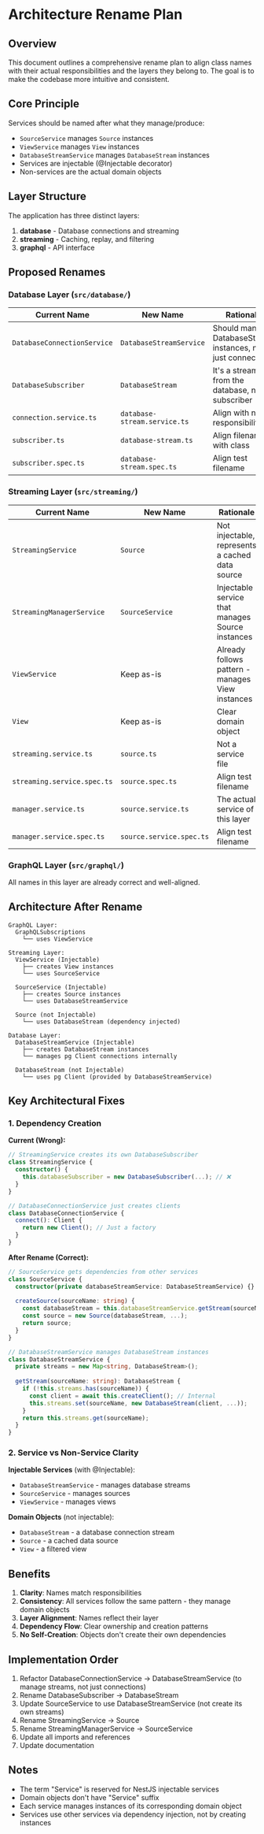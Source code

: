 # Architecture Rename Plan

## Overview

This document outlines a comprehensive rename plan to align class names with their actual responsibilities and the layers they belong to. The goal is to make the codebase more intuitive and consistent.

## Core Principle

Services should be named after what they manage/produce:
- `SourceService` manages `Source` instances
- `ViewService` manages `View` instances
- `DatabaseStreamService` manages `DatabaseStream` instances
- Services are injectable (@Injectable decorator)
- Non-services are the actual domain objects

## Layer Structure

The application has three distinct layers:
1. **database** - Database connections and streaming
2. **streaming** - Caching, replay, and filtering
3. **graphql** - API interface

## Proposed Renames

### Database Layer (`src/database/`)

| Current Name | New Name | Rationale |
|-------------|----------|-----------|
| `DatabaseConnectionService` | `DatabaseStreamService` | Should manage DatabaseStream instances, not just connections |
| `DatabaseSubscriber` | `DatabaseStream` | It's a stream from the database, not a subscriber |
| `connection.service.ts` | `database-stream.service.ts` | Align with new responsibility |
| `subscriber.ts` | `database-stream.ts` | Align filename with class |
| `subscriber.spec.ts` | `database-stream.spec.ts` | Align test filename |

### Streaming Layer (`src/streaming/`)

| Current Name | New Name | Rationale |
|-------------|----------|-----------|
| `StreamingService` | `Source` | Not injectable, represents a cached data source |
| `StreamingManagerService` | `SourceService` | Injectable service that manages Source instances |
| `ViewService` | Keep as-is | Already follows pattern - manages View instances |
| `View` | Keep as-is | Clear domain object |
| `streaming.service.ts` | `source.ts` | Not a service file |
| `streaming.service.spec.ts` | `source.spec.ts` | Align test filename |
| `manager.service.ts` | `source.service.ts` | The actual service of this layer |
| `manager.service.spec.ts` | `source.service.spec.ts` | Align test filename |

### GraphQL Layer (`src/graphql/`)

All names in this layer are already correct and well-aligned.

## Architecture After Rename

```
GraphQL Layer:
  GraphQLSubscriptions 
    └── uses ViewService

Streaming Layer:
  ViewService (Injectable)
    ├── creates View instances
    └── uses SourceService
  
  SourceService (Injectable)
    ├── creates Source instances
    └── uses DatabaseStreamService
  
  Source (not Injectable)
    └── uses DatabaseStream (dependency injected)

Database Layer:
  DatabaseStreamService (Injectable)
    ├── creates DatabaseStream instances
    └── manages pg Client connections internally
  
  DatabaseStream (not Injectable)
    └── uses pg Client (provided by DatabaseStreamService)
```

## Key Architectural Fixes

### 1. Dependency Creation

**Current (Wrong):**
```typescript
// StreamingService creates its own DatabaseSubscriber
class StreamingService {
  constructor() {
    this.databaseSubscriber = new DatabaseSubscriber(...); // ❌
  }
}

// DatabaseConnectionService just creates clients
class DatabaseConnectionService {
  connect(): Client { 
    return new Client(); // Just a factory
  }
}
```

**After Rename (Correct):**
```typescript
// SourceService gets dependencies from other services
class SourceService {
  constructor(private databaseStreamService: DatabaseStreamService) {}
  
  createSource(sourceName: string) {
    const databaseStream = this.databaseStreamService.getStream(sourceName); // ✅
    const source = new Source(databaseStream, ...);
    return source;
  }
}

// DatabaseStreamService manages DatabaseStream instances
class DatabaseStreamService {
  private streams = new Map<string, DatabaseStream>();
  
  getStream(sourceName: string): DatabaseStream {
    if (!this.streams.has(sourceName)) {
      const client = await this.createClient(); // Internal
      this.streams.set(sourceName, new DatabaseStream(client, ...));
    }
    return this.streams.get(sourceName);
  }
}
```

### 2. Service vs Non-Service Clarity

**Injectable Services** (with @Injectable):
- `DatabaseStreamService` - manages database streams
- `SourceService` - manages sources
- `ViewService` - manages views

**Domain Objects** (not injectable):
- `DatabaseStream` - a database connection stream
- `Source` - a cached data source
- `View` - a filtered view

## Benefits

1. **Clarity**: Names match responsibilities
2. **Consistency**: All services follow the same pattern - they manage domain objects
3. **Layer Alignment**: Names reflect their layer
4. **Dependency Flow**: Clear ownership and creation patterns
5. **No Self-Creation**: Objects don't create their own dependencies

## Implementation Order

1. Refactor DatabaseConnectionService → DatabaseStreamService (to manage streams, not just connections)
2. Rename DatabaseSubscriber → DatabaseStream
3. Update SourceService to use DatabaseStreamService (not create its own streams)
4. Rename StreamingService → Source
5. Rename StreamingManagerService → SourceService
6. Update all imports and references
7. Update documentation

## Notes

- The term "Service" is reserved for NestJS injectable services
- Domain objects don't have "Service" suffix
- Each service manages instances of its corresponding domain object
- Services use other services via dependency injection, not by creating instances
